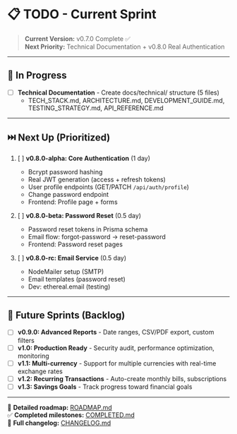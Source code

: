 ﻿# 📋 TODO - Current Sprint

> **Current Version:** v0.7.0 Complete ✅  
> **Next Priority:** Technical Documentation + v0.8.0 Real Authentication

---

## 🎯 In Progress

- [ ] **Technical Documentation** - Create docs/technical/ structure (5 files)
  - TECH_STACK.md, ARCHITECTURE.md, DEVELOPMENT_GUIDE.md, TESTING_STRATEGY.md, API_REFERENCE.md

---

## ⏭️ Next Up (Prioritized)

1. [ ] **v0.8.0-alpha: Core Authentication** (1 day)
   - Bcrypt password hashing
   - Real JWT generation (access + refresh tokens)
   - User profile endpoints (GET/PATCH `/api/auth/profile`)
   - Change password endpoint
   - Frontend: Profile page + forms

2. [ ] **v0.8.0-beta: Password Reset** (0.5 day)
   - Password reset tokens in Prisma schema
   - Email flow: forgot-password → reset-password
   - Frontend: Password reset pages

3. [ ] **v0.8.0-rc: Email Service** (0.5 day)
   - NodeMailer setup (SMTP)
   - Email templates (password reset)
   - Dev: ethereal.email (testing)

---

## 🔮 Future Sprints (Backlog)

- [ ] **v0.9.0: Advanced Reports** - Date ranges, CSV/PDF export, custom filters
- [ ] **v1.0: Production Ready** - Security audit, performance optimization, monitoring
- [ ] **v1.1: Multi-currency** - Support for multiple currencies with real-time exchange rates
- [ ] **v1.2: Recurring Transactions** - Auto-create monthly bills, subscriptions
- [ ] **v1.3: Savings Goals** - Track progress toward financial goals

---

📜 **Detailed roadmap:** [ROADMAP.md](./ROADMAP.md)  
✅ **Completed milestones:** [COMPLETED.md](./COMPLETED.md)  
📝 **Full changelog:** [CHANGELOG.md](./CHANGELOG.md)
